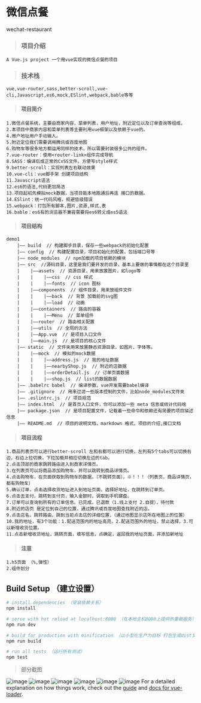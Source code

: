# 微信点餐
wechat-restaurant
> ### 项目介绍
```
A Vue.js project 一个用vue实现的微信点餐的项目
```
> ### 技术栈
```
vue,vue-router,sass,better-scroll,vue-cli,Javascript,es6,mock,ESlint,webpack,bable等等
```
> #### 项目简介
```
1.微信点餐系统，主要由商家内容，菜单列表，用户地址，附近定位以及订单查询等组成，
2.本项目中商家内容和菜单列表等主要利用vue框架以及依赖于vue的。
4.用户地址用户手动输入。
5.附近定位我们需要调用腾讯或百度地图
6.购物车等很多地方都运用同样的技术，所以需要封装很多公共的组件。
7.vue-router：使用<router-link>组件完成导航
8.SASS：编译后成正常的CxSS文件。方便写style样式
9.better-scroll：实现列表左右联动效果
10.vue-cli：vue脚手架 创建项目结构
11.Javascript语法
12.es6的语法,代码更加简洁
13.项目起初先模拟mock数据，当项目能本地跑通后再连 接口的数据。
14.ESlint：统一代码风格，规避低级错误
15.webpack：打包所有脚本,图片,资源,样式,表
16.bable：es6有的浏览器不兼容需要将es6转义成es5语法
```

> #### 项目结构
```
demo1
    |—— build  // 构建脚步目录，保存一些webpack的初始化配置
    |—— config  // 构建配置目录，项目初始化的配置，包括端口号等
    |—— node_modules  // npm加载的项目依赖的模块
    |—— src  //源码目录，这里是我们要开发的目录，基本上要做的事情都在这个目录里
    |    |——assets  // 资源目录，用来放置图片，如logo等
    |    |    |——css  // css 样式
    |    |    |——fonts  // icon 图标
    |    |——components  // 组件目录，用来放组件文件
    |    |    |——back  // 背景 加载前的svg图
    |    |    |——load  // 动画
    |    |——containers  // 路由的容器
    |    |    |——Menu  // 菜单组件
    |    |——router  // 路由相关配置
    |    |——utils  // 全局的方法
    |    |——App.vue  // 是项目入口文件
    |    |——main.js  // 是项目的核心文件
    |—— static  // 文件夹用来放置静态资源目录，如图片、字体等。
    |    |——mock  // 模拟的mock数据
    |    |    |——address.js  // 我的地址数据
    |    |    |——nearbyShop.js  // 附近的店数据
    |    |    |——orderDetail.js  // 订单页面数据
    |    |    |——shop.js  // list的数据数据
    |—— .babelrc babel  // 编译参数，vue开发需要babel编译
    |—— .gitignore  // 用来过滤一些版本控制的文件，比如node_modules文件夹
    |—— .eslintrc.js  // 项目规范
    |—— index.html  // 是首页入口文件，你可以添加一些 meta 信息或统计代码啥
    |—— package.json  // 是项目配置文件，记载着一些命令和依赖还有简要的项目描述信息
    |—— README.md  // 项目的说明文档，markdown 格式，项目的介绍,接口文档
```
> #### 项目流程
```
1.商品列表页可以进行better-scroll 左和右都可以进行切换，左列有5个tabs可以切换右边，右边上拉切换，下拉加载并相应切换左边的tab。
2.点击顶部的商家跳转路由进入到商家详情页。
3.在列表页可以将商品添加购物车，并可以跳转到商品详情页。
4.点击购物车，在页面获取到购物车的数据，（不跳转页面），※！！！（列表页，商品详情页，都有购物车）
5.确认订单，点击选择收货地址进入到地址页面，选择好地址，在跳转到订单页。
6.点击去支付，跳转到支付页，输入金额时，调取到手机键盘。
7.订单可以查询到所有的订单信息。已完成，已退款（1.线上支付 2.自提），待付款
8.附近的店页 是定位到自己的位置，通过腾讯或百度地图查找附近的店。
9.点击店名，跳转路由，跳到当前点击店的详细位置，（通过地图显示店所在地图上的位置）
10.我的地址，有3个功能：1.配送范围内的地址高亮，2.配送范围外的地址，禁止选择，3.可以新增收货位置。
11.点击新增收货地址，跳转页面，填写信息，点确定，返回我的地址页面，并添加新地址
```
> #### 注意
```
1.h5页面 （%,弹性）
2.组件划分
```
## Build Setup （建立设置）
``` bash
# install dependencies （安装依赖关系）
npm install

# serve with hot reload at localhost:8080 （在本地主机8080上提供热重载服务）
npm run dev

# build for production with minification （以小型化生产为目标 打包生成dist文件） 
npm run build

# run all tests （运行所有测试）
npm test
```
> 部分截图

![image](./src/assets/img/1list.jpg)
![image](./src/assets/img/2storedetail.jpg)
![image](./src/assets/img/3fooddetail.jpg)
![image](./src/assets/img/payprice.jpg)
![image](./src/assets/img/NearbyShop.jpg)
![image](./src/assets/img/ditu.jpg)
For a detailed explanation on how things work, check out the [guide](http://vuejs-templates.github.io/webpack/) and [docs for vue-loader](http://vuejs.github.io/vue-loader).